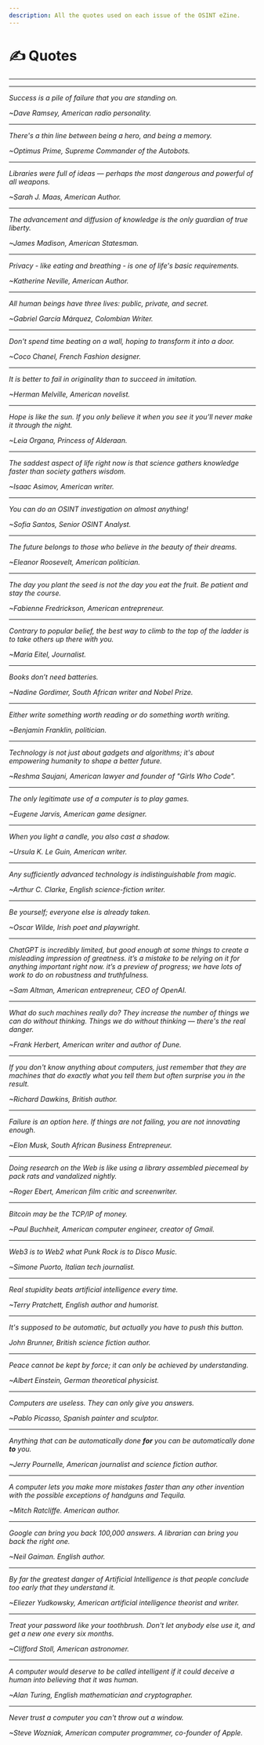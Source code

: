 ```yaml
---
description: All the quotes used on each issue of the OSINT eZine.
---
```


# ✍️ Quotes

***

***



_Success is a pile of failure that you are standing on._

_\~Dave Ramsey, American radio personality._

***

_There's a thin line between being a hero, and being a memory._

_\~Optimus Prime, Supreme Commander of the Autobots._

***

_Libraries were full of ideas — perhaps the most dangerous and powerful of all weapons._

_\~Sarah J. Maas, American Author._

***

_The advancement and diffusion of knowledge is the only guardian of true liberty._

_\~James Madison, American Statesman._

***

_Privacy - like eating and breathing - is one of life's basic requirements._

_\~Katherine Neville, American Author._

***

_All human beings have three lives: public, private, and secret._

_\~Gabriel García Márquez, Colombian Writer._

***

_Don't spend time beating on a wall, hoping to transform it into a door._

_\~Coco Chanel, French Fashion designer._

***

_It is better to fail in originality than to succeed in imitation._

_\~Herman Melville, American novelist._

***

_Hope is like the sun. If you only believe it when you see it you’ll never make it through the night._

_\~Leia Organa, Princess of Alderaan._

***

_The saddest aspect of life right now is that science gathers knowledge faster than society gathers wisdom._

_\~Isaac Asimov, American writer._

***

_You can do an OSINT investigation on almost anything!_

_\~Sofia Santos, Senior OSINT Analyst._

***

_The future belongs to those who believe in the beauty of their dreams._

_\~Eleanor Roosevelt, American politician._

***

_The day you plant the seed is not the day you eat the fruit. Be patient and stay the course._

_\~Fabienne Fredrickson, American entrepreneur._

***

_Contrary to popular belief, the best way to climb to the top of the ladder is to take others up there with you._

_\~Maria Eitel, Journalist._

***

_Books don’t need batteries._

_\~Nadine Gordimer, South African writer and Nobel Prize._

***

_Either write something worth reading or do something worth writing._

_\~Benjamin Franklin, politician._

***

_Technology is not just about gadgets and algorithms; it's about empowering humanity to shape a better future._

_\~Reshma Saujani, American lawyer and founder of "Girls Who Code"._

***

_The only legitimate use of a computer is to play games._

_\~Eugene Jarvis, American game designer._

***

_When you light a candle, you also cast a shadow._

_\~Ursula K. Le Guin, American writer._

***

_Any sufficiently advanced technology is indistinguishable from magic._

_\~Arthur C. Clarke, English science-fiction writer._

***

_Be yourself; everyone else is already taken._

_\~Oscar Wilde, Irish poet and playwright._

***

_ChatGPT is incredibly limited, but good enough at some things to create a misleading impression of greatness. it’s a mistake to be relying on it for anything important right now. it’s a preview of progress; we have lots of work to do on robustness and truthfulness._

_\~Sam Altman, American entrepreneur, CEO of OpenAI._

***

_What do such machines really do? They increase the number of things we can do without thinking. Things we do without thinking — there's the real danger._

_\~Frank Herbert, American writer and author of Dune._

***

_If you don't know anything about computers, just remember that they are machines that do exactly what you tell them but often surprise you in the result._

_\~Richard Dawkins, British author._

***

_Failure is an option here. If things are not failing, you are not innovating enough._

_\~Elon Musk, South African Business Entrepreneur._

***

_Doing research on the Web is like using a library assembled piecemeal by pack rats and vandalized nightly._

_\~Roger Ebert, American film critic and screenwriter._

***

_Bitcoin may be the TCP/IP of money._

_\~Paul Buchheit, American computer engineer, creator of Gmail._

***

_Web3 is to Web2 what Punk Rock is to Disco Music._

_\~Simone Puorto, Italian tech journalist._

***

_Real stupidity beats artificial intelligence every time._

_\~Terry Pratchett, English author and humorist._

***

_It's supposed to be automatic, but actually you have to push this button._

_John Brunner, British science fiction author._

***

_Peace cannot be kept by force; it can only be achieved by understanding._

_\~Albert Einstein, German theoretical physicist._

***

_Computers are useless. They can only give you answers._

_\~Pablo Picasso, Spanish painter and sculptor._

***

_Anything that can be automatically done **for** you can be automatically done **to** you._

_\~Jerry Pournelle, American journalist and science fiction author._

***

_A computer lets you make more mistakes faster than any other invention with the possible exceptions of handguns and Tequila._

_\~Mitch Ratcliffe. American author._

***

_Google can bring you back 100,000 answers. A librarian can bring you back the right one._

_\~Neil Gaiman. English author._

***

_By far the greatest danger of Artificial Intelligence is that people conclude too early that they understand it._

_\~Eliezer Yudkowsky, American artificial intelligence theorist and writer._

***

_Treat your password like your toothbrush. Don't let anybody else use it, and get a new one every six months._

_\~Clifford Stoll, American astronomer._

***

_A computer would deserve to be called intelligent if it could deceive a human into believing that it was human._

_\~Alan Turing, English mathematician and cryptographer._

***

_Never trust a computer you can't throw out a window._

_\~Steve Wozniak, American computer programmer, co-founder of Apple._
